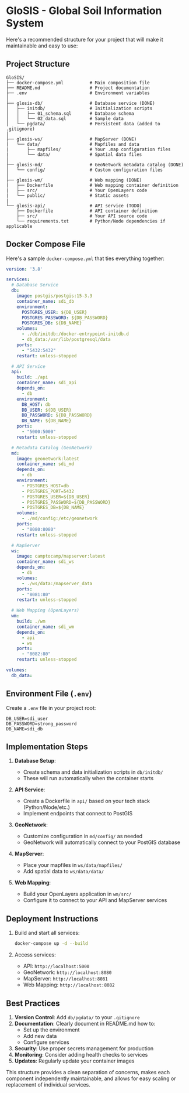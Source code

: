 # GloSIS - Global Soil Information System

Here's a recommended structure for your project that will make it maintainable and easy to use:

## Project Structure

```
GloSIS/
├── docker-compose.yml          # Main composition file
├── README.md                   # Project documentation
├── .env                        # Environment variables
│
├── glosis-db/                  # Database service (DONE)
│   ├── initdb/                 # Initialization scripts
│   │   ├── 01_schema.sql       # Database schema
│   │   └── 02_data.sql         # Sample data
│   └── pgdata/                 # Persistent data (added to .gitignore)
│
├── glosis-ws/                  # MapServer (DONE)
|   └── data/                   # Mapfiles and data
|       ├── mapfiles/           # Your .map configuration files
|       └── data/               # Spatial data files
│
├── glosis-md/                  # GeoNetwork metadata catalog (DONE)
│   └── config/                 # Custom configuration files
│
├── glosis-wm/                  # Web mapping (DONE)
|   ├── Dockerfile              # Web mapping container definition
|   ├── src/                    # Your OpenLayers code
|   └── public/                 # Static assets
|
└── glosis-api/                 # API service (TODO)
    ├── Dockerfile              # API container definition
    ├── src/                    # Your API source code
    └── requirements.txt        # Python/Node dependencies if applicable
```

## Docker Compose File

Here's a sample `docker-compose.yml` that ties everything together:

```yaml
version: '3.8'

services:
  # Database Service
  db:
    image: postgis/postgis:15-3.3
    container_name: sdi_db
    environment:
      POSTGRES_USER: ${DB_USER}
      POSTGRES_PASSWORD: ${DB_PASSWORD}
      POSTGRES_DB: ${DB_NAME}
    volumes:
      - ./db/initdb:/docker-entrypoint-initdb.d
      - db_data:/var/lib/postgresql/data
    ports:
      - "5432:5432"
    restart: unless-stopped

  # API Service
  api:
    build: ./api
    container_name: sdi_api
    depends_on:
      - db
    environment:
      DB_HOST: db
      DB_USER: ${DB_USER}
      DB_PASSWORD: ${DB_PASSWORD}
      DB_NAME: ${DB_NAME}
    ports:
      - "5000:5000"
    restart: unless-stopped

  # Metadata Catalog (GeoNetwork)
  md:
    image: geonetwork:latest
    container_name: sdi_md
    depends_on:
      - db
    environment:
      - POSTGRES_HOST=db
      - POSTGRES_PORT=5432
      - POSTGRES_USER=${DB_USER}
      - POSTGRES_PASSWORD=${DB_PASSWORD}
      - POSTGRES_DB=${DB_NAME}
    volumes:
      - ./md/config:/etc/geonetwork
    ports:
      - "8080:8080"
    restart: unless-stopped

  # MapServer
  ws:
    image: camptocamp/mapserver:latest
    container_name: sdi_ws
    depends_on:
      - db
    volumes:
      - ./ws/data:/mapserver_data
    ports:
      - "8081:80"
    restart: unless-stopped

  # Web Mapping (OpenLayers)
  wm:
    build: ./wm
    container_name: sdi_wm
    depends_on:
      - api
      - ws
    ports:
      - "8082:80"
    restart: unless-stopped

volumes:
  db_data:
```

## Environment File (`.env`)

Create a `.env` file in your project root:

```
DB_USER=sdi_user
DB_PASSWORD=strong_password
DB_NAME=sdi_db
```

## Implementation Steps

1. **Database Setup**:
   - Create schema and data initialization scripts in `db/initdb/`
   - These will run automatically when the container starts

2. **API Service**:
   - Create a Dockerfile in `api/` based on your tech stack (Python/Node/etc.)
   - Implement endpoints that connect to PostGIS

3. **GeoNetwork**:
   - Customize configuration in `md/config/` as needed
   - GeoNetwork will automatically connect to your PostGIS database

4. **MapServer**:
   - Place your mapfiles in `ws/data/mapfiles/`
   - Add spatial data to `ws/data/data/`

5. **Web Mapping**:
   - Build your OpenLayers application in `wm/src/`
   - Configure it to connect to your API and MapServer services

## Deployment Instructions

1. Build and start all services:
   ```bash
   docker-compose up -d --build
   ```

2. Access services:
   - API: `http://localhost:5000`
   - GeoNetwork: `http://localhost:8080`
   - MapServer: `http://localhost:8081`
   - Web Mapping: `http://localhost:8082`

## Best Practices

1. **Version Control**: Add `db/pgdata/` to your `.gitignore`
2. **Documentation**: Clearly document in README.md how to:
   - Set up the environment
   - Add new data
   - Configure services
3. **Security**: Use proper secrets management for production
4. **Monitoring**: Consider adding health checks to services
5. **Updates**: Regularly update your container images

This structure provides a clean separation of concerns, makes each component independently maintainable, and allows for easy scaling or replacement of individual services.